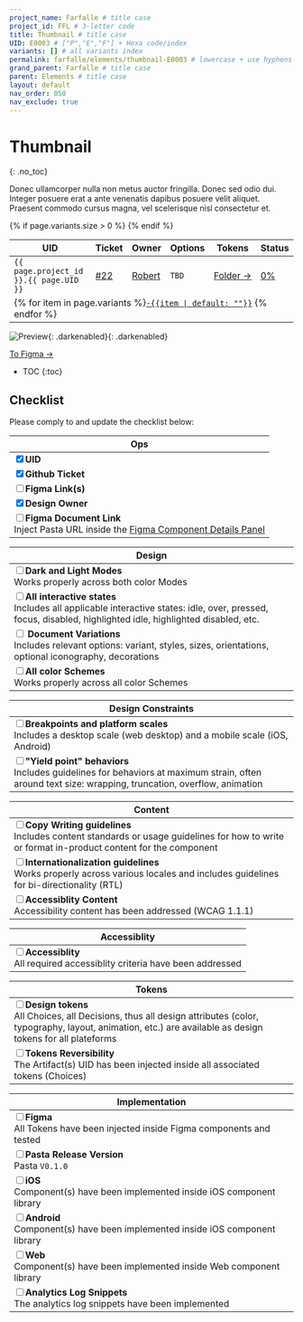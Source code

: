 ```yaml
---
project_name: Farfalle # title case
project_id: FFL # 3-letter code
title: Thumbnail # title case
UID: E0003 # ["P","E","F"] + Hexa code/index
variants: [] # all variants index
permalink: farfalle/elements/thumbnail-E0003 # lowercase + use hyphens › https://tinyurl.com/27kmc4rb
grand_parent: Farfalle # title case
parent: Elements # title case
layout: default
nav_order: 050
nav_exclude: true
---
```


<!-- Utility scripts -->
<script defer src="{{ site.baseurl }}/assets/js/utilities/pasta-token-generation.js"></script>
<!-- Inject Pasta Apparatus ad hoc script ↓ -->
<script defer src="{{ site.baseurl }}/assets/js/apparatuses/index.js"></script>
<script defer src="{{ site.baseurl }}/assets/js/apparatuses/page-script.js"></script>

# Thumbnail
{: .no_toc}

Donec ullamcorper nulla non metus auctor fringilla. Donec sed odio dui. Integer posuere erat a ante venenatis dapibus posuere velit aliquet. Praesent commodo cursus magna, vel scelerisque nisl consectetur et.

<table class="headTopBorder">
  <thead>
    <tr>
      <th>UID</th>
      <th>Ticket</th>
      <th>Owner</th>
      <th>Options</th>
      <th>Tokens</th>
      <th>Status</th>
    </tr>
  </thead>
  <tbody>
    <tr>
      <td><code>{{ page.project_id }}.{{ page.UID }}</code></td>
      <td><a href="https://github.com/yummly/pasta/issues/22">&#35;22</a></td>
      <td><a href="https://github.com/robert-ANML">Robert</a></td>
      <td><span data-toolclip='TBD'><code>TBD</code></span></td>
      <td><a href="{{ site.url }}/pasta/assets/projects/{{ page.project_id }}/tokens/">Folder&nbsp;→</a></td>
      <td><a href="#accessibility-status"><span id="statusWidget"></span><span>0%</span></a></td>
    </tr>
    {% if page.variants.size > 0 %}
    <tr>
      <td colspan="6" class="pageHeaderVariantsRow">
        {% for item in page.variants %}<a href="#{{ page.UID }}-{{item}}"><code>-{{item | default: ""}}</code></a> {% endfor %}
      </td>
    </tr>
    {% endif %}
  </tbody>
</table>

![Preview]({{site.baseurl}}/assets/projects/{{page.project_id}}/images/YPL-DOC-imgPlaceholder-Full.png){: .darkenabled}{: .darkenabled}

<a href="https://www.figma.com/file/le9hbXPWmA55qUA7a7otgH/?node-id=1948%3A36688" class="btn iconed figmaBadge">To Figma →<a>

- TOC
{:toc}


## Checklist

  Please comply to and update the checklist below:

  |Ops|
  |---|
  |<input type="checkbox" data-status-category="ops" class="checklistItem" checked><strong>UID</strong>|
  |<input type="checkbox" data-status-category="ops" class="checklistItem" checked><strong>Github Ticket</strong>|
  |<input type="checkbox" data-status-category="ops" class="checklistItem"><strong>Figma Link(s)</strong>|
  |<input type="checkbox" data-status-category="ops" class="checklistItem" checked><strong>Design Owner</strong>|
  |<input type="checkbox" data-status-category="ops" class="checklistItem"><strong>Figma Document Link</strong><br>Inject Pasta URL inside the [Figma Component Details Panel](https://help.figma.com/hc/en-us/articles/360055203533-Use-the-Inspect-panel#View_component_details) |

  |Design|
  |---|
  |<input type="checkbox" data-status-category="design" class="checklistItem"><strong>Dark and Light Modes</strong><br>Works properly across both color Modes|
  |<input type="checkbox" data-status-category="design" class="checklistItem"><strong>All interactive states</strong><br>Includes all applicable interactive states: idle, over, pressed, focus, disabled, highlighted idle, highlighted disabled, etc.|
  |<input type="checkbox" data-status-category="design" class="checklistItem"> <strong>Document Variations</strong><br>Includes relevant options: variant, styles, sizes, orientations, optional iconography, decorations|
  |<input type="checkbox" data-status-category="design" class="checklistItem"><strong>All color Schemes</strong><br>Works properly across all color Schemes|

  |Design Constraints|
  |---|
  |<input type="checkbox" data-status-category="design" class="checklistItem"><strong>Breakpoints and platform scales</strong><br>Includes a desktop scale (web desktop) and a mobile scale (iOS, Android)|
  |<input type="checkbox" data-status-category="design" class="checklistItem"><strong>"Yield point" behaviors</strong><br>Includes guidelines for behaviors at maximum strain, often around text size: wrapping, truncation, overflow, animation|

  |Content|
  |---|
  |<input type="checkbox" data-status-category="content" class="checklistItem"><strong>Copy Writing guidelines</strong><br>Includes content standards or usage guidelines for how to write or format in-product content for the component|
  |<input type="checkbox" data-status-category="content" class="checklistItem"><strong>Internationalization guidelines</strong><br>Works properly across various locales and includes guidelines for bi-directionality (RTL)|
  |<input type="checkbox" data-status-category="content" class="checklistItem"><strong>Accessiblity Content</strong><br>Accessibility content has been addressed (WCAG 1.1.1)|

  |Accessiblity|
  |---|
  |<input type="checkbox" data-status-category="accessibility-global" class="checklistItem"><strong>Accessiblity</strong><br>All required accessiblity criteria have been addressed|

  |Tokens|
  |---|
  |<input type="checkbox" data-status-category="tokens" class="checklistItem" data-status-category="tokens" ><strong>Design tokens</strong><br>All Choices, all Decisions, thus all design attributes (color, typography, layout, animation, etc.) are available as design tokens for all plateforms|
  |<input type="checkbox" data-status-category="tokens" class="checklistItem"><strong>Tokens Reversibility</strong><br>The Artifact(s) UID has been injected inside all associated tokens (Choices)|

  |Implementation|
  |---|
  |<input type="checkbox" data-status-category="implementation" class="checklistItem"><strong>Figma</strong><br>All Tokens have been injected inside Figma components and tested|
  |<input type="checkbox" data-status-category="implementation" class="checklistItem"><strong>Pasta Release Version</strong><br>Pasta `V0.1.0`|
  |<input type="checkbox" data-status-category="implementation" class="checklistItem"><strong>iOS</strong><br>Component(s) have been implemented inside iOS component library|
  |<input type="checkbox" data-status-category="implementation" class="checklistItem"><strong>Android</strong><br>Component(s) have been implemented inside iOS component library|
  |<input type="checkbox" data-status-category="implementation" class="checklistItem"><strong>Web</strong><br>Component(s) have been implemented inside Web component library|
  |<input type="checkbox" data-status-category="implementation" class="checklistItem"><strong>Analytics Log Snippets</strong><br>The analytics log snippets have been implemented|
